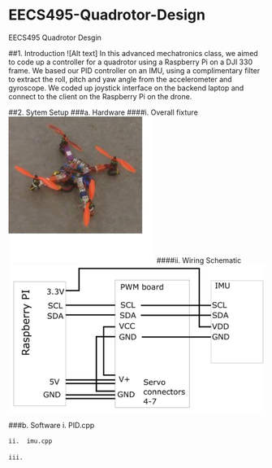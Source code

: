 # EECS495-Quadrotor-Design
EECS495 Quadrotor Desgin

##1. Introduction
![Alt text] In this advanced mechatronics class, we aimed to code up a controller for a quadrotor using a Raspberry Pi on a DJI 330 frame. We based our PID controller on an IMU, using a complimentary filter to extract the roll, pitch and yaw angle from the accelerometer and gyroscope. We coded up joystick interface on the backend laptop and connect to the client on the Raspberry Pi on the drone. 


##2. Sytem Setup
###a. Hardware
####i. Overall fixture 
![Alt text](Quad.jpg?raw=true "Optional Title")
####ii. Wiring Schematic
![Alt text](imu.png?raw=true "Optional Title")


  
  
###b. Software
    i.   PID.cpp
    
    ii.  imu.cpp
    
    iii. 
